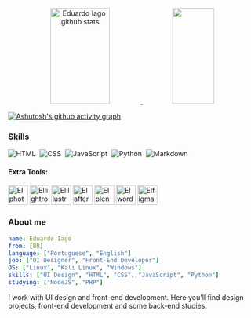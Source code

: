<!--
<img width=100% src="https://capsule-render.vercel.app/api?type=waving&color=cdc4bb&height=180&section=header"/>

[![Typing SVG](https://readme-typing-svg.herokuapp.com/?color=cdc4bb&size=50&center=true&vCenter=true&width=1000&lines=HI!+MY+NAME+IS+EDUARDO+IAGO;I+work+with+Design+and+front-end+development;Be+Welcome!)](https://git.io/typing-svg)
-->

<div align="center">  
  <a href="https://github.com/Eduardoiago">
  <img width="49%" height="195px" src="https://github-readme-stats.vercel.app/api?username=Eduardoiago&show_icons=true&count_private=true&hide_border=true&title_color=cdc4bb&icon_color=1fbd13&text_color=cdc4bb&bg_color=0d1117" alt="Eduardo Iago github stats" /> 
  <img width="41%" height="195px" src="https://github-readme-stats.vercel.app/api/top-langs/?username=Eduardoiago&layout=compact&hide_border=true&title_color=cdc4bb&text_color=cdc4bb&bg_color=0d1117" />
</div>

[![Ashutosh's github activity graph](https://github-readme-activity-graph.vercel.app/graph?username=Eduardoiago&bg_color=0d1117&color=cdc4bb&line=1fbd13&point=cdc4bb&area=true&hide_border=true)](https://github.com/ashutosh00710/github-readme-activity-graph)


### Skills

![HTML](https://img.shields.io/badge/HTML5-E34F26?style=for-the-badge&logo=html5&logoColor=white)&nbsp;
![CSS](https://img.shields.io/badge/CSS3-1572B6?style=for-the-badge&logo=css3&logoColor=white)&nbsp;
![JavaScript](https://img.shields.io/badge/JavaScript-F7DF1E?style=for-the-badge&logo=javascript&logoColor=black)&nbsp;
![Python](https://img.shields.io/badge/Python-14354C?style=for-the-badge&logo=python&logoColor=white)&nbsp;
![Markdown](https://img.shields.io/badge/Markdown-a90d95?style=for-the-badge&logo=Markdown&logoColor=black)&nbsp;

<div style="display: inline_block">
  <h4>Extra Tools:</h4>
  <img aling="center" alt="EIphotoshop" height="40" width="40" src="https://cdn.jsdelivr.net/gh/devicons/devicon@latest/icons/photoshop/photoshop-original.svg" />
  <img aling="center" alt="EIlightroom" height="40" width="40" src="https://upload.wikimedia.org/wikipedia/commons/b/b6/Adobe_Photoshop_Lightroom_CC_logo.svg" />
  <img aling="center" alt="EIillustrator" height="40" width="40" src="https://upload.wikimedia.org/wikipedia/commons/f/fb/Adobe_Illustrator_CC_icon.svg" />
  <img aling="center" alt="EIaftereffects" height="40" width="40" src="https://cdn.jsdelivr.net/gh/devicons/devicon@latest/icons/aftereffects/aftereffects-original.svg" />
  <img aling="center" alt="EIblender" height="40" width="40" src="https://cdn.icon-icons.com/icons2/3053/PNG/512/blender_alt_macos_bigsur_icon_189483.png" />
  <img aling="center" alt="EIwordpress" height="40" width="40" src="https://www.svgrepo.com/show/217790/wordpress.svg" />
  <img aling="center" alt="EIfigma" height="40" width="40" src="https://cdn.jsdelivr.net/gh/devicons/devicon@latest/icons/figma/figma-original.svg" />
</div>

### About me
``` yaml
name: Eduardo Iago
from: [BR]
language: ["Portuguese", "English"]
job: ["UI Designer", "Front-End Developer"]
OS: ["Linux", "Kali Linux", "Windows"]
skills: ["UI Design", "HTML", "CSS", "JavaScript", "Python"]
studying: ["NodeJS", "PHP"] 
```

I work with UI design and front-end development. Here you'll find design projects, front-end development and some back-end studies.

<!-- Visitors Count -->
<!--<div align="center">
<br><p align="centre"><b>Visitors Count</b></p>  
<p align="center"><img align="center" src="https://profile-counter.glitch.me/{Eduardoiago}/count.svg" /></p> 
</div>-->
    
<!--<img width=100% src="https://capsule-render.vercel.app/api?type=waving&color=cdc4bb&height=120&section=footer"/>-->
